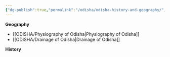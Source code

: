 ```yaml
---
{"dg-publish":true,"permalink":"/odisha/odisha-history-and-geography/","dgShowFileTree":true,"dgShowToc":true}
---
```



**Geography**

- [[ODISHA/Physiography of Odisha\|Physiography of Odisha]]
- [[ODISHA/Drainage of Odisha\|Drainage of Odisha]]


**History**

